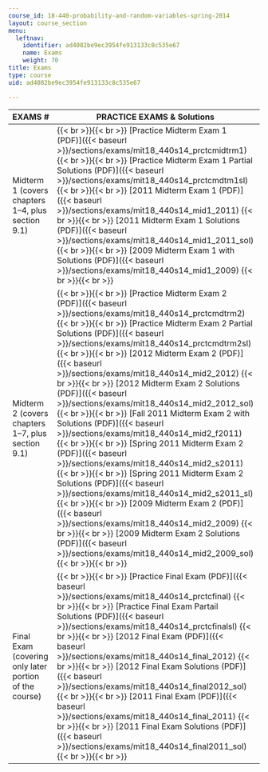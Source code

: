 ```yaml
---
course_id: 18-440-probability-and-random-variables-spring-2014
layout: course_section
menu:
  leftnav:
    identifier: ad4082be9ec3954fe913133c8c535e67
    name: Exams
    weight: 70
title: Exams
type: course
uid: ad4082be9ec3954fe913133c8c535e67

---
```


| EXAMS # | PRACTICE EXAMS & Solutions | EXAMS | SOLUTIONS |
| --- | --- | --- | --- |
| Midterm 1 (covers chapters 1–4, plus section 9.1) |  {{< br >}}{{< br >}} [Practice Midterm Exam 1 (PDF)]({{< baseurl >}}/sections/exams/mit18_440s14_prctcmidtrm1) {{< br >}}{{< br >}} [Practice Midterm Exam 1 Partial Solutions (PDF)]({{< baseurl >}}/sections/exams/mit18_440s14_prctcmdtm1sl) {{< br >}}{{< br >}} [2011 Midterm Exam 1 (PDF)]({{< baseurl >}}/sections/exams/mit18_440s14_mid1_2011) {{< br >}}{{< br >}} [2011 Midterm Exam 1 Solutions (PDF)]({{< baseurl >}}/sections/exams/mit18_440s14_mid1_2011_sol) {{< br >}}{{< br >}} [2009 Midterm Exam 1 with Solutions (PDF)]({{< baseurl >}}/sections/exams/mit18_440s14_mid1_2009) {{< br >}}{{< br >}}  | [Midterm Exam 1 (PDF)]({{< baseurl >}}/sections/exams/mit18_440s14_mid1_2014) | [Midterm Exam 1 Solutions (PDF)]({{< baseurl >}}/sections/exams/mit18_440s14_mid1_2014_sol) |
| Midterm 2 (covers chapters 1–7, plus section 9.1) |  {{< br >}}{{< br >}} [Practice Midterm Exam 2 (PDF)]({{< baseurl >}}/sections/exams/mit18_440s14_prctcmdtrm2) {{< br >}}{{< br >}} [Practice Midterm Exam 2 Partial Solutions (PDF)]({{< baseurl >}}/sections/exams/mit18_440s14_prctcmdtrm2sl) {{< br >}}{{< br >}} [2012 Midterm Exam 2 (PDF)]({{< baseurl >}}/sections/exams/mit18_440s14_mid2_2012) {{< br >}}{{< br >}} [2012 Midterm Exam 2 Solutions (PDF)]({{< baseurl >}}/sections/exams/mit18_440s14_mid2_2012_sol) {{< br >}}{{< br >}} [Fall 2011 Midterm Exam 2 with Solutions (PDF)]({{< baseurl >}}/sections/exams/mit18_440s14_mid2_f2011) {{< br >}}{{< br >}} [Spring 2011 Midterm Exam 2 (PDF)]({{< baseurl >}}/sections/exams/mit18_440s14_mid2_s2011) {{< br >}}{{< br >}} [Spring 2011 Midterm Exam 2 Solutions (PDF)]({{< baseurl >}}/sections/exams/mit18_440s14_mid2_s2011_sl) {{< br >}}{{< br >}} [2009 Midterm Exam 2 (PDF)]({{< baseurl >}}/sections/exams/mit18_440s14_mid2_2009) {{< br >}}{{< br >}} [2009 Midterm Exam 2 Solutions (PDF)]({{< baseurl >}}/sections/exams/mit18_440s14_mid2_2009_sol) {{< br >}}{{< br >}}  | [Midterm Exam 2 (PDF)]({{< baseurl >}}/sections/exams/mit18_440s14_mid2_2014) | [Midterm Exam 2 Solutions (PDF)]({{< baseurl >}}/sections/exams/mit18_440s14_mid2_2014_sol) |
| Final Exam (covering only later portion of the course) |  {{< br >}}{{< br >}} [Practice Final Exam (PDF)]({{< baseurl >}}/sections/exams/mit18_440s14_prctcfinal) {{< br >}}{{< br >}} [Practice Final Exam Partail Solutions (PDF)]({{< baseurl >}}/sections/exams/mit18_440s14_prctcfinalsl) {{< br >}}{{< br >}} [2012 Final Exam (PDF)]({{< baseurl >}}/sections/exams/mit18_440s14_final_2012) {{< br >}}{{< br >}} [2012 Final Exam Solutions (PDF)]({{< baseurl >}}/sections/exams/mit18_440s14_final2012_sol) {{< br >}}{{< br >}} [2011 Final Exam (PDF)]({{< baseurl >}}/sections/exams/mit18_440s14_final_2011) {{< br >}}{{< br >}} [2011 Final Exam Solutions (PDF)]({{< baseurl >}}/sections/exams/mit18_440s14_final2011_sol) {{< br >}}{{< br >}}  |  [Final Exam (PDF)]({{< baseurl >}}/sections/exams/mit18_440s14_final_2014) |  [Final Exam Solutions (PDF)]({{< baseurl >}}/sections/exams/mit18_440s14_final2014_sol)
